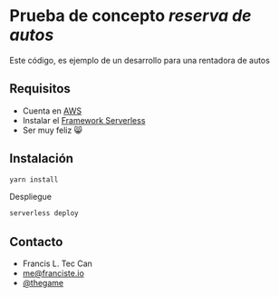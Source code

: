 # Prueba de concepto _reserva de autos_
Este código, es ejemplo de un desarrollo para una rentadora de autos

## Requisitos

* Cuenta en [AWS](https://aws.amazon.com/es/)
* Instalar el [Framework Serverless](https://serverless.com/) 
* Ser muy feliz 😸

## Instalación
```bash
yarn install
```


Despliegue

```bash
serverless deploy
```

## Contacto

* Francis L. Tec Can
* me@franciste.io
* [@thegame](https://www.twitter.com/thegame404)